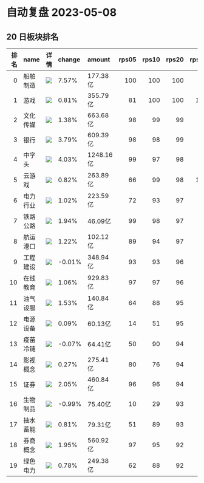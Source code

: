 # 自动复盘 2023-05-08
## 20 日板块排名
|   排名 | name     | 详情                                                                                                | change   | amount    |   rps05 |   rps10 |   rps20 |   rps50 |   rps120 |   rps250 | volume       |
|-------:|:---------|:----------------------------------------------------------------------------------------------------|:---------|:----------|--------:|--------:|--------:|--------:|---------:|---------:|:-------------|
|      0 | 船舶制造 | ![](https://sykent-blog-image.oss-cn-beijing.aliyuncs.com/quant/image/2023/5/1683557249985-tmp.jpg) | 7.57%    | 177.38亿  |     100 |     100 |     100 |      99 |       97 |       99 | 1453.74万手  |
|      1 | 游戏     | ![](https://sykent-blog-image.oss-cn-beijing.aliyuncs.com/quant/image/2023/5/1683557251437-tmp.jpg) | 0.81%    | 355.79亿  |      81 |     100 |     100 |     100 |      100 |      100 | 2907.73万手  |
|      2 | 文化传媒 | ![](https://sykent-blog-image.oss-cn-beijing.aliyuncs.com/quant/image/2023/5/1683557252460-tmp.jpg) | 1.38%    | 663.68亿  |      98 |      99 |      99 |      99 |       99 |       97 | 5694.11万手  |
|      3 | 银行     | ![](https://sykent-blog-image.oss-cn-beijing.aliyuncs.com/quant/image/2023/5/1683557253543-tmp.jpg) | 3.79%    | 609.39亿  |      98 |      98 |      99 |      95 |       89 |        8 | 10101.47万手 |
|      4 | 中字头   | ![](https://sykent-blog-image.oss-cn-beijing.aliyuncs.com/quant/image/2023/5/1683557254595-tmp.jpg) | 4.03%    | 1248.16亿 |      99 |      97 |      98 |      97 |       96 |       90 | 12392.54万手 |
|      5 | 云游戏   | ![](https://sykent-blog-image.oss-cn-beijing.aliyuncs.com/quant/image/2023/5/1683557255660-tmp.jpg) | 0.82%    | 263.89亿  |      66 |      99 |      98 |     100 |      100 |      100 | 2005.06万手  |
|      6 | 电力行业 | ![](https://sykent-blog-image.oss-cn-beijing.aliyuncs.com/quant/image/2023/5/1683557256727-tmp.jpg) | 1.02%    | 223.59亿  |      72 |      93 |      97 |      74 |       52 |       41 | 3568.50万手  |
|      7 | 铁路公路 | ![](https://sykent-blog-image.oss-cn-beijing.aliyuncs.com/quant/image/2023/5/1683557257728-tmp.jpg) | 1.94%    | 46.09亿   |      99 |      98 |      97 |      90 |       88 |       63 | 691.54万手   |
|      8 | 航运港口 | ![](https://sykent-blog-image.oss-cn-beijing.aliyuncs.com/quant/image/2023/5/1683557258877-tmp.jpg) | 1.22%    | 102.12亿  |      89 |      94 |      97 |      83 |       75 |       47 | 1971.13万手  |
|      9 | 工程建设 | ![](https://sykent-blog-image.oss-cn-beijing.aliyuncs.com/quant/image/2023/5/1683557259908-tmp.jpg) | -0.01%   | 348.94亿  |      93 |      93 |      96 |      86 |       84 |       46 | 4531.99万手  |
|     10 | 在线教育 | ![](https://sykent-blog-image.oss-cn-beijing.aliyuncs.com/quant/image/2023/5/1683557261010-tmp.jpg) | 1.06%    | 929.83亿  |      97 |      97 |      96 |      98 |       98 |       98 | 6483.92万手  |
|     11 | 油气设服 | ![](https://sykent-blog-image.oss-cn-beijing.aliyuncs.com/quant/image/2023/5/1683557262205-tmp.jpg) | 1.53%    | 140.84亿  |      64 |      88 |      95 |      79 |       67 |       48 | 1620.83万手  |
|     12 | 电源设备 | ![](https://sykent-blog-image.oss-cn-beijing.aliyuncs.com/quant/image/2023/5/1683557263258-tmp.jpg) | 0.09%    | 60.13亿   |      14 |      51 |      95 |      62 |       35 |       96 | 447.61万手   |
|     13 | 疫苗冷链 | ![](https://sykent-blog-image.oss-cn-beijing.aliyuncs.com/quant/image/2023/5/1683557264425-tmp.jpg) | -0.07%   | 64.41亿   |      50 |      90 |      94 |      81 |       81 |       73 | 501.13万手   |
|     14 | 影视概念 | ![](https://sykent-blog-image.oss-cn-beijing.aliyuncs.com/quant/image/2023/5/1683557265475-tmp.jpg) | 0.27%    | 275.41亿  |      80 |      76 |      94 |      97 |       96 |       80 | 2996.24万手  |
|     15 | 证券     | ![](https://sykent-blog-image.oss-cn-beijing.aliyuncs.com/quant/image/2023/5/1683557266593-tmp.jpg) | 2.05%    | 460.84亿  |      96 |      96 |      94 |      79 |       84 |       13 | 4574.02万手  |
|     16 | 生物制品 | ![](https://sykent-blog-image.oss-cn-beijing.aliyuncs.com/quant/image/2023/5/1683557267622-tmp.jpg) | -0.99%   | 75.40亿   |      10 |      29 |      93 |      60 |       55 |       55 | 303.67万手   |
|     17 | 抽水蓄能 | ![](https://sykent-blog-image.oss-cn-beijing.aliyuncs.com/quant/image/2023/5/1683557268758-tmp.jpg) | 0.81%    | 79.31亿   |      51 |      89 |      93 |      71 |       37 |       47 | 943.97万手   |
|     18 | 券商概念 | ![](https://sykent-blog-image.oss-cn-beijing.aliyuncs.com/quant/image/2023/5/1683557270325-tmp.jpg) | 1.95%    | 560.92亿  |      97 |      95 |      92 |      78 |       82 |       12 | 5500.32万手  |
|     19 | 绿色电力 | ![](https://sykent-blog-image.oss-cn-beijing.aliyuncs.com/quant/image/2023/5/1683557271524-tmp.jpg) | 0.78%    | 249.38亿  |      62 |      88 |      92 |      67 |       52 |       30 | 3613.30万手  |